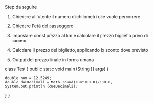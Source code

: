 
Step da seguire

1. Chiedere all'utente il numero di chilometri che vuole percorrere

2. Chiedere l'età del passeggero 

3. Impostare const prezzo al km e calcolare il prezzo biglietto privo di sconto

4. Calcolare il prezzo del biglietto, applicando lo sconto dove previsto

5. Output del prezzo finale in forma umana

class Test {
   public static void main (String [] args) {
 
    double num = 12.5249;
    double dueDecimali = Math.round(num*100.0)/100.0;
    System.out.println (dueDecimali);

  }
}
